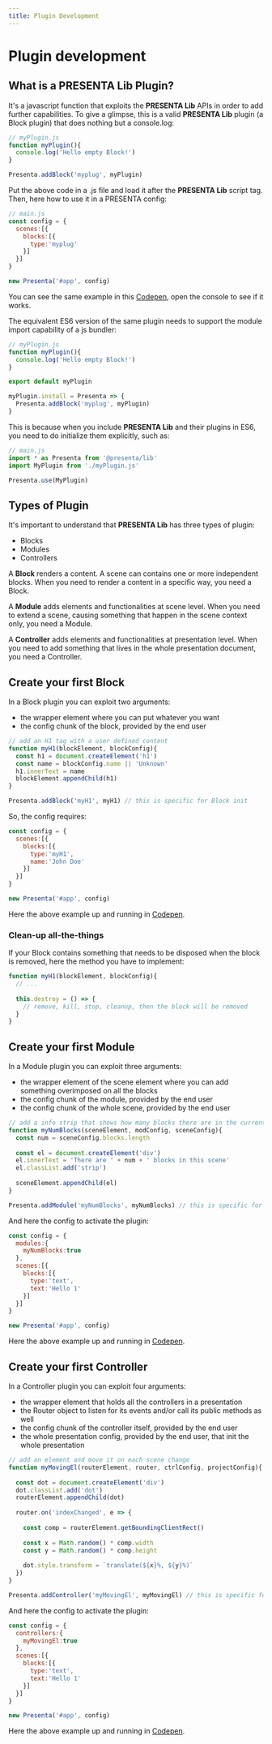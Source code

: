 ```yaml
---
title: Plugin Development
---
```


# Plugin development

## What is a PRESENTA Lib Plugin?

It's a javascript function that exploits the **PRESENTA Lib** APIs in order to add further capabilities. To give a glimpse, this is a valid **PRESENTA Lib** plugin (a Block plugin) that does nothing but a console.log:

```js
// myPlugin.js
function myPlugin(){
  console.log('Hello empty Block!')
}

Presenta.addBlock('myplug', myPlugin)
```

Put the above code in a .js file and load it after the **PRESENTA Lib** script tag. Then, here how to use it in a PRESENTA config:

```js
// main.js
const config = {
  scenes:[{
    blocks:[{
      type:'myplug'
    }]
  }]
}

new Presenta('#app', config)
```

You can see the same example in this [Codepen](https://codepen.io/abusedmedia/pen/KKNegNE), open the console to see if it works.

The equivalent ES6 version of the same plugin needs to support the module import capability of a js bundler:

```js
// myPlugin.js
function myPlugin(){
  console.log('Hello empty Block!')
}

export default myPlugin

myPlugin.install = Presenta => {
  Presenta.addBlock('myplug', myPlugin)
}
```

This is because when you include **PRESENTA Lib** and their plugins in ES6, you need to do initialize them explicitly, such as:

```js
// main.js
import * as Presenta from '@presenta/lib'
import MyPlugin from './myPlugin.js'

Presenta.use(MyPlugin)
```



## Types of Plugin

It's important to understand that **PRESENTA Lib** has three types of plugin:

- Blocks
- Modules
- Controllers

A **Block** renders a content. A scene can contains one or more independent blocks. When you need to render a content in a specific way, you need a Block.

A **Module** adds elements and functionalities at scene level. When you need to extend a scene, causing something that happen in the scene context only, you need a Module.

A **Controller** adds elements and functionalities at presentation level. When you need to add something that lives in the whole presentation document, you need a Controller.



## Create your first Block

In a Block plugin you can exploit two arguments:

- the wrapper element where you can put whatever you want
- the config chunk of the block, provided by the end user

```js
// add an H1 tag with a user defined content
function myH1(blockElement, blockConfig){
  const h1 = document.createElement('h1')
  const name = blockConfig.name || 'Unknown'
  h1.innerText = name
  blockElement.appendChild(h1)
}

Presenta.addBlock('myH1', myH1) // this is specific for Block init
```

So, the config requires:

```js
const config = {
  scenes:[{
    blocks:[{
      type:'myH1',
      name:'John Doe'
    }]
  }]
}

new Presenta('#app', config)
```

Here the above example up and running in [Codepen](https://codepen.io/abusedmedia/pen/ExNRNaX).

### Clean-up all-the-things

If your Block contains something that needs to be disposed when the block is removed, here the method you have to implement:

```js
function myH1(blockElement, blockConfig){
  // ...
  
  this.destroy = () => {
    // remove, kill, stop, cleanup, then the block will be removed
  }
}
```



## Create your first Module

In a Module plugin you can exploit three arguments:

- the wrapper element of the scene element where you can add something overimposed on all the blocks
- the config chunk of the module, provided by the end user
- the config chunk of the whole scene, provided by the end user

```js
// add a info strip that shows how many blocks there are in the current scene
function myNumBlocks(sceneElement, modConfig, sceneConfig){
  const num = sceneConfig.blocks.length
  
  const el = document.createElement('div')
  el.innerText = 'There are ' + num + ' blocks in this scene'
  el.classList.add('strip')
  
  sceneElement.appendChild(el)
}

Presenta.addModule('myNumBlocks', myNumBlocks) // this is specific for Module init
```

And here the config to activate the plugin:

```js
const config = {
  modules:{
    myNumBlocks:true
  },
  scenes:[{
    blocks:[{
      type:'text',
      text:'Hello 1'
    }]
  }]
}

new Presenta('#app', config)
```

Here the above example up and running in [Codepen](https://codepen.io/abusedmedia/pen/eYBKBpg).



## Create your first Controller

In a Controller plugin you can exploit four arguments:

- the wrapper element that holds all the controllers in a presentation
- the Router object to listen for its events and/or call its public methods as well
- the config chunk of the controller itself, provided by the end user
- the whole presentation config, provided by the end user, that init the whole presentation

```js
// add an element and move it on each scene change
function myMovingEl(routerElement, router, ctrlConfig, projectConfig){
  
  const dot = document.createElement('div')
  dot.classList.add('dot')
  routerElement.appendChild(dot)
  
  router.on('indexChanged', e => {
    
    const comp = routerElement.getBoundingClientRect()
    
    const x = Math.random() * comp.width
    const y = Math.random() * comp.height
    
    dot.style.transform = `translate(${x}%, ${y}%)`
  })
}

Presenta.addController('myMovingEl', myMovingEl) // this is specific for Controller init
```

And here the config to activate the plugin:

```js
const config = {
  controllers:{
    myMovingEl:true
  },
  scenes:[{
    blocks:[{
      type:'text',
      text:'Hello 1'
    }]
  }]
}

new Presenta('#app', config)
```

Here the above example up and running in [Codepen](https://codepen.io/abusedmedia/pen/PobabKM).

